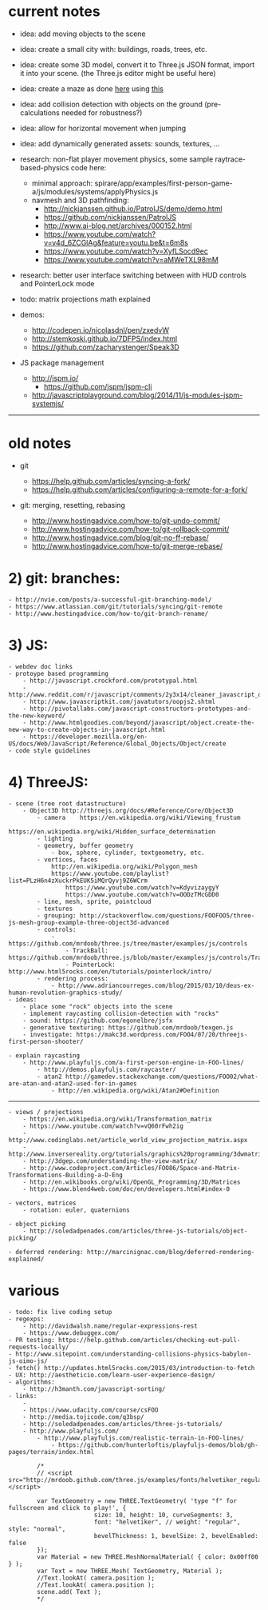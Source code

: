 # current notes

- idea: add moving objects to the scene
- idea: create a small city with: buildings, roads, trees, etc.
- idea: create some 3D model, convert it to Three.js JSON format, import it into your scene. (the Three.js editor might be useful here)
- idea: create a maze as done [here](https://github.com/josdirksen/essential-threejs/tree/master/chapter-03) using [this](https://github.com/felipecsl/random-maze-generator)
- idea: add collision detection with objects on the ground (pre-calculations needed for robustness?)
- idea: allow for horizontal movement when jumping
- idea: add dynamically generated assets: sounds, textures, ...

- research: non-flat player movement physics, some sample raytrace-based-physics code here:
	- minimal approach: spirare/app/examples/first-person-game-a/js/modules/systems/applyPhysics.js
	- navmesh and 3D pathfinding:
		- http://nickjanssen.github.io/PatrolJS/demo/demo.html
		- https://github.com/nickjanssen/PatrolJS
		- http://www.ai-blog.net/archives/000152.html
		- https://www.youtube.com/watch?v=v4d_6ZCGlAg&feature=youtu.be&t=6m8s
		- https://www.youtube.com/watch?v=XyfLSocd9ec
		- https://www.youtube.com/watch?v=aMWeTXL98mM

- research: better user interface switching between with HUD controls and PointerLock mode

- todo: matrix projections math explained

- demos:
	- http://codepen.io/nicolasdnl/pen/zxedvW
	- http://stemkoski.github.io/7DFPS/index.html
	- https://github.com/zacharystenger/Speak3D

- JS package management
	- http://jspm.io/
		- https://github.com/jspm/jspm-cli
	- http://javascriptplayground.com/blog/2014/11/js-modules-jspm-systemjs/

-----------

# old notes

- git
	- https://help.github.com/articles/syncing-a-fork/
	- https://help.github.com/articles/configuring-a-remote-for-a-fork/

- git: merging, resetting, rebasing
	- http://www.hostingadvice.com/how-to/git-undo-commit/
 	- http://www.hostingadvice.com/how-to/git-rollback-commit/
	- http://www.hostingadvice.com/blog/git-no-ff-rebase/
	- http://www.hostingadvice.com/how-to/git-merge-rebase/


# 2) git: branches:

	- http://nvie.com/posts/a-successful-git-branching-model/
	- https://www.atlassian.com/git/tutorials/syncing/git-remote
	- http://www.hostingadvice.com/how-to/git-branch-rename/

# 3) JS:
	- webdev doc links
	- protoype based programming
		- http://javascript.crockford.com/prototypal.html
		- http://www.reddit.com/r/javascript/comments/2y3x14/cleaner_javascript_object_inheritance_example/
		- http://www.javascriptkit.com/javatutors/oopjs2.shtml
		- http://pivotallabs.com/javascript-constructors-prototypes-and-the-new-keyword/
		- http://www.htmlgoodies.com/beyond/javascript/object.create-the-new-way-to-create-objects-in-javascript.html
		- https://developer.mozilla.org/en-US/docs/Web/JavaScript/Reference/Global_Objects/Object/create
	- code style guidelines

# 4) ThreeJS:

	- scene (tree root datastructure)
		- Object3D http://threejs.org/docs/#Reference/Core/Object3D
			- camera	https://en.wikipedia.org/wiki/Viewing_frustum
						https://en.wikipedia.org/wiki/Hidden_surface_determination
			- lighting
			- geometry, buffer geometry
				- box, sphere, cylinder, textgeometry, etc.
			- vertices, faces
				http://en.wikipedia.org/wiki/Polygon_mesh
				https://www.youtube.com/playlist?list=PLzH6n4zXuckrPkEUK5iMQrQyvj9Z6WCrm
					https://www.youtube.com/watch?v=KdyvizaygyY
					https://www.youtube.com/watch?v=OODzTMcGDD0
			- line, mesh, sprite, pointcloud
			- textures
			- grouping: http://stackoverflow.com/questions/FOOFOO5/three-js-mesh-group-example-three-object3d-advanced
			- controls:
				- https://github.com/mrdoob/three.js/tree/master/examples/js/controls
					- TrackBall: https://github.com/mrdoob/three.js/blob/master/examples/js/controls/TrackballControls.js 
					- PointerLock: http://www.html5rocks.com/en/tutorials/pointerlock/intro/
			- rendering process:
				- http://www.adriancourreges.com/blog/2015/03/10/deus-ex-human-revolution-graphics-study/
	- ideas:
		- place some "rock" objects into the scene
		- implement raycasting collision-detection with "rocks"
		- sound: https://github.com/egonelbre/jsfx
		- generative texturing: https://github.com/mrdoob/texgen.js
		- investigate: https://makc3d.wordpress.com/FOO4/07/20/threejs-first-person-shooter/

	- explain raycasting
		- http://www.playfuljs.com/a-first-person-engine-in-FOO-lines/
			- http://demos.playfuljs.com/raycaster/
			- atan2 http://gamedev.stackexchange.com/questions/FOO02/what-are-atan-and-atan2-used-for-in-games
				- http://en.wikipedia.org/wiki/Atan2#Definition

-----------

	- views / projections
		- https://en.wikipedia.org/wiki/Transformation_matrix
		- https://www.youtube.com/watch?v=vQ60rFwh2ig
		- http://www.codinglabs.net/article_world_view_projection_matrix.aspx
		- http://www.inversereality.org/tutorials/graphics%20programming/3dwmatrices.html
		- http://3dgep.com/understanding-the-view-matrix/
		- http://www.codeproject.com/Articles/FOO86/Space-and-Matrix-Transformations-Building-a-D-Eng
		- http://en.wikibooks.org/wiki/OpenGL_Programming/3D/Matrices
		- https://www.blend4web.com/doc/en/developers.html#index-0

	- vectors, matrices
		- rotation: euler, quaternions

	- object picking
		- http://soledadpenades.com/articles/three-js-tutorials/object-picking/

	- deferred rendering: http://marcinignac.com/blog/deferred-rendering-explained/

# various

	- todo: fix live coding setup
	- regexps:
		- http://davidwalsh.name/regular-expressions-rest
		- https://www.debuggex.com/
	- PR testing: https://help.github.com/articles/checking-out-pull-requests-locally/
	- http://www.sitepoint.com/understanding-collisions-physics-babylon-js-oimo-js/
	- fetch() http://updates.html5rocks.com/2015/03/introduction-to-fetch
	- UX: http://aestheticio.com/learn-user-experience-design/
	- algorithms:
		- http://h3manth.com/javascript-sorting/
	- links:
		- 
		- https://www.udacity.com/course/csFOO
		- http://media.tojicode.com/q3bsp/
		- http://soledadpenades.com/articles/three-js-tutorials/
		- http://www.playfuljs.com/
			- http://www.playfuljs.com/realistic-terrain-in-FOO-lines/
				- https://github.com/hunterloftis/playfuljs-demos/blob/gh-pages/terrain/index.html

~~~
		/*
		// <script src="http://mrdoob.github.com/three.js/examples/fonts/helvetiker_regular.typeface.js"></script>

		var TextGeometry = new THREE.TextGeometry( 'type "f" for fullscreen and click to play!', {
						size: 10, height: 10, curveSegments: 3,
						font: "helvetiker", // weight: "regular", style: "normal",
						bevelThickness: 1, bevelSize: 2, bevelEnabled: false
		});
		var Material = new THREE.MeshNormalMaterial( { color: 0x00ff00 } );
		var Text = new THREE.Mesh( TextGeometry, Material );
		//Text.lookAt( camera.position );
		//Text.lookAt( camera.position );
		scene.add( Text );
		*/
~~~


<!--
Beginner:   https://www.khanacademy.org/profile/ccl123/programs
Advanced: JS, Git, Github, ThreeJS, ...

**3D Demos**:
    - threejs.org/editor/#app=https://gist.githubusercontent.com/walden-/98d41536d2e2e431a387/raw/fdf54340ffab97363fcd3420af6385eb5e86d869/arkanoid.app.json
    - http://chewbonga.com/simple-world-threejs/
        - http://blog.chewbonga.com/entry/54e67133e5c87a2d7653d185
    - https://github.com/walden-/spirare
    - https://github.com/josdirksen/essential-threejs
        - see also the PDF book
    - http://stemkoski.github.io/Three.js/
        - http://stemkoski.github.io/Three.js/Sprite-Text-Labels.html
        - http://stemkoski.github.io/Three.js/Video.html
        - https://stemkoski.github.io/Three.js/Graphulus-Function.html
        - http://stemkoski.github.io/Three.js/Collision-Detection.html
    - http://livecodelab.net/play/index.html
    - http://www.kickjs.org/example/shader_editor/shader_editor.html#
    - http://texgenjs.org/
        - http://fernandojsg.github.io/texgen.js-editor/
    - http://realfaces.org/
    - http://www.acnplwgl.com/
    - http://timeinvariant.github.io/gorescript/play/Aanpak

**Other**:
    - http://www.countbayesie.com/blog/2015/2/18/bayes-theorem-with-lego

* [github pages publishing](http://stackoverflow.com/questions/23145621/how-to-publish-pages-on-github)
* [github pages syncing](http://lea.verou.me/2011/10/easily-keep-gh-pages-in-sync-with-master/)
-->

